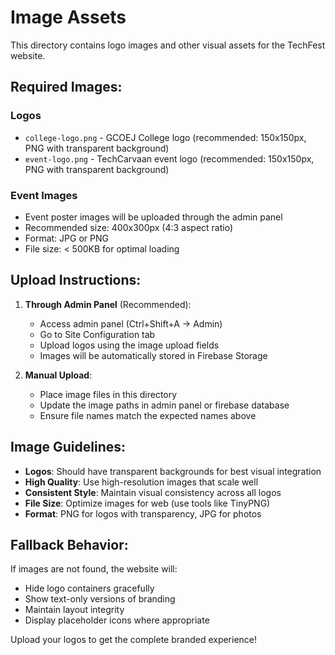 # Image Assets

This directory contains logo images and other visual assets for the TechFest website.

## Required Images:

### Logos

- `college-logo.png` - GCOEJ College logo (recommended: 150x150px, PNG with transparent background)
- `event-logo.png` - TechCarvaan event logo (recommended: 150x150px, PNG with transparent background)

### Event Images

- Event poster images will be uploaded through the admin panel
- Recommended size: 400x300px (4:3 aspect ratio)
- Format: JPG or PNG
- File size: < 500KB for optimal loading

## Upload Instructions:

1. **Through Admin Panel** (Recommended):

   - Access admin panel (Ctrl+Shift+A → Admin)
   - Go to Site Configuration tab
   - Upload logos using the image upload fields
   - Images will be automatically stored in Firebase Storage

2. **Manual Upload**:
   - Place image files in this directory
   - Update the image paths in admin panel or firebase database
   - Ensure file names match the expected names above

## Image Guidelines:

- **Logos**: Should have transparent backgrounds for best visual integration
- **High Quality**: Use high-resolution images that scale well
- **Consistent Style**: Maintain visual consistency across all logos
- **File Size**: Optimize images for web (use tools like TinyPNG)
- **Format**: PNG for logos with transparency, JPG for photos

## Fallback Behavior:

If images are not found, the website will:

- Hide logo containers gracefully
- Show text-only versions of branding
- Maintain layout integrity
- Display placeholder icons where appropriate

Upload your logos to get the complete branded experience!
